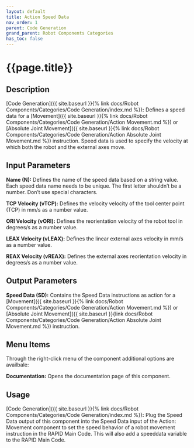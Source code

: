 ```yaml
---
layout: default
title: Action Speed Data
nav_order: 1
parent: Code Generation
grand_parent: Robot Components Categories
has_toc: false
---
```


# **{{page.title}}**

## **Description**

[Code Generation]({{ site.baseurl }}{% link docs/Robot Components/Categories/Code Generation/index.md %})**:** Defines a speed data for a [Movement]({{ site.baseurl }}{% link docs/Robot Components/Categories/Code Generation/Action Movement.md %}) or [Absolute Joint Movement]({{ site.baseurl }}{% link docs/Robot Components/Categories/Code Generation/Action Absolute Joint Movement.md %}) instruction. Speed data is used to specify the velocity at which both the robot and the external axes move. 

## **Input Parameters**

**Name (N):** Defines the name of the speed data based on a string value. Each speed data name needs to be unique. The first letter shouldn’t be a number. Don’t use special characters.

**TCP Velocity (vTCP):** Defines the velocity velocity of the tool center point (TCP) in mm/s as a number value.

**ORI Velocity (vORI):** Defines the reorientation velocity of the robot tool in degrees/s as a number value.

**LEAX Velocity (vLEAX):** Defines the linear external axes velocity in mm/s as a number value.

**REAX Velocity (vREAX):** Defines the external axes reorientation velocity in degrees/s as a number value.

## **Output Parameters**

**Speed Data (SD):** Contains the Speed Data instructions as action for a [Movement]({{ site.baseurl }}{% link docs/Robot Components/Categories/Code Generation/Action Movement.md %}) or [Absolute Joint Movement]({{ site.baseurl }}{link docs/Robot Components/Categories/Code Generation/Action Absolute Joint Movement.md %}) instruction.

## **Menu Items**

Through the right-click menu of the component additional options are availbale:

**Documentation:** Opens the documentation page of this component.

## **Usage**

[Code Generation]({{ site.baseurl }}{% link docs/Robot Components/Categories/Code Generation/index.md %})**:** Plug the Speed Data output of this component into the Speed Data input of the Action: Movement component to set the speed behavior of a robot movement instruction in the RAPID Main Code. This will also add a speeddata variable to the RAPID Main Code.